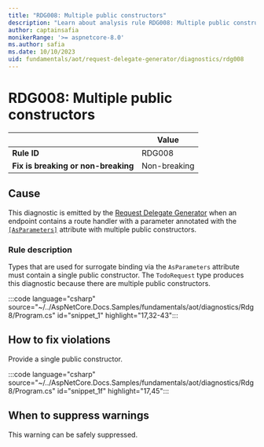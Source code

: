 ```yaml
---
title: "RDG008: Multiple public constructors"
description: "Learn about analysis rule RDG008: Multiple public constructors"
author: captainsafia
monikerRange: '>= aspnetcore-8.0'
ms.author: safia
ms.date: 10/10/2023
uid: fundamentals/aot/request-delegate-generator/diagnostics/rdg008
---
```

# RDG008: Multiple public constructors

<!-- UPDATE 9.0 Activate after release and INCLUDE is updated

[!INCLUDE[](~/includes/not-latest-version.md)]

-->

|                                     | Value        |
| -                                   | -            |
| **Rule ID**                         | RDG008       |
| **Fix is breaking or non-breaking** | Non-breaking |

## Cause

This diagnostic is emitted by the [Request Delegate Generator](/aspnet/core/fundamentals/aot/request-delegate-generator/rdg) when an endpoint contains a route handler with a parameter annotated with the [`[AsParameters]`](xref:Microsoft.AspNetCore.Http.AsParametersAttribute) attribute with multiple public constructors.

### Rule description

Types that are used for surrogate binding via the `AsParameters` attribute must contain a single public constructor. The `TodoRequest` type produces this diagnostic because there are multiple public constructors.

<!--Sample code requires removing https from properties/launchsettings.json
 -->
:::code language="csharp" source="~/../AspNetCore.Docs.Samples/fundamentals/aot/diagnostics/Rdg8/Program.cs" id="snippet_1" highlight="17,32-43":::

## How to fix violations

Provide a single public constructor.

:::code language="csharp" source="~/../AspNetCore.Docs.Samples/fundamentals/aot/diagnostics/Rdg8/Program.cs" id="snippet_1f" highlight="17,45":::

## When to suppress warnings

This warning can be safely suppressed.

